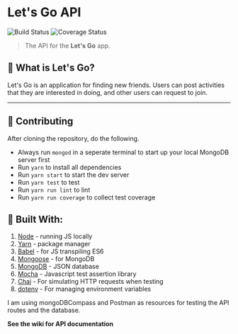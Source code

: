 # Let's Go API
![Build Status](https://travis-ci.com/duncangrubbs/lets-go-api.svg?branch=master)
![Coverage Status](https://coveralls.io/repos/github/duncangrubbs/lets-go-api/badge.svg?branch=master)

> The API for the **Let's Go** app.

## 🤘 What is Let's Go?
Let's Go is an application for finding new friends.
Users can post activities that they are interested in doing, and other users can
request to join.

---

## 🙌 Contributing
After cloning the repository, do the following.
- Always run `mongod` in a seperate terminal to 
start up your local MongoDB server first
- Run `yarn` to install all dependencies
- Run `yarn start` to start the dev server
- Run `yarn test` to test
- Run `yarn run lint` to lint
- Run `yarn run coverage` to collect test coverage

## 🔨 Built With:
1. [Node](https://nodejs.org/) - running JS locally
2. [Yarn](https://yarnpkg.com/) - package manager
3. [Babel](https://babeljs.io) - for JS transpiling ES6
4. [Mongoose](http://mongoosejs.com) - for MongoDB
5. [MongoDB](https://www.mongodb.com/) - JSON database
6. [Mocha](https://mochajs.org/) - Javascript test assertion library
7. [Chai](https://www.chaijs.com/) - For simulating HTTP requests when testing
8. [dotenv](https://github.com/motdotla/dotenv) - For managing environment variables

I am using mongoDBCompass and Postman as resources for testing the API routes
and the database.

**See the wiki for API documentation**

